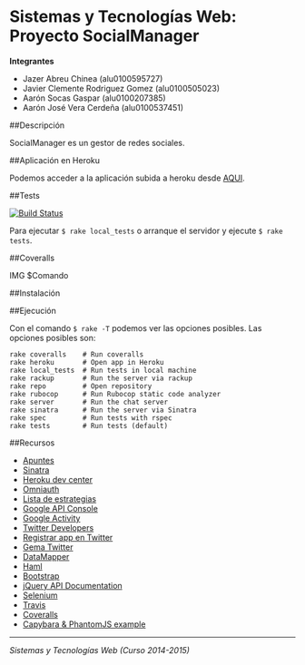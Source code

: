 # Sistemas y Tecnologías Web: Proyecto SocialManager

**Integrantes**
  - Jazer Abreu Chinea (alu0100595727)
  - Javier Clemente Rodriguez Gomez (alu0100505023)
  - Aarón Socas Gaspar (alu0100207385)
  - Aarón José Vera Cerdeña (alu0100537451)


##Descripción

SocialManager es un gestor de redes sociales.


##Aplicación en Heroku

Podemos acceder a la aplicación subida a heroku desde [AQUI](http://socialmanager.herokuapp.com/).


##Tests

[![Build Status](https://travis-ci.org/alu0100207385/SocialManager.svg)](https://travis-ci.org/alu0100207385/SocialManager)

Para ejecutar `$ rake local_tests` o arranque el servidor y ejecute `$ rake tests`.


##Coveralls

IMG
$Comando


##Instalación



##Ejecución

Con el comando `$ rake -T` podemos ver las opciones posibles.
Las opciones posibles son:

```
rake coveralls    # Run coveralls
rake heroku       # Open app in Heroku
rake local_tests  # Run tests in local machine
rake rackup       # Run the server via rackup
rake repo         # Open repository
rake rubocop      # Run Rubocop static code analyzer
rake server       # Run the chat server
rake sinatra      # Run the server via Sinatra
rake spec         # Run tests with rspec
rake tests        # Run tests (default)

```

##Recursos

* [Apuntes](http://nereida.deioc.ull.es/~lpp/perlexamples/)
* [Sinatra](http://www.rubydoc.info/gems/sinatra)
* [Heroku dev center](https://devcenter.heroku.com/)
* [Omniauth](http://intridea.github.io/omniauth/)
* [Lista de estrategias](https://github.com/intridea/omniauth/wiki/List-of-Strategies)
* [Google API Console](https://code.google.com/apis/console)
* [Google Activity](https://developers.google.com/+/api/moment-types?hl=es)
* [Twitter Developers](https://dev.twitter.com/overview/documentation)
* [Registrar app en Twitter](https://apps.twitter.com/app/new)
* [Gema Twitter](http://sferik.github.io/twitter/)
* [DataMapper](http://datamapper.org/getting-started.html)
* [Haml](http://haml.info/)
* [Bootstrap](http://getbootstrap.com/css/)
* [jQuery API Documentation](http://api.jquery.com/)
* [Selenium](http://www.seleniumhq.org/)
* [Travis](https://travis-ci.org/)
* [Coveralls](https://coveralls.io/)
* [Capybara & PhantomJS example](http://nereida.deioc.ull.es/~lpp/perlexamples/node305.html#chapter:capybara)

-------------------------
*Sistemas y Tecnologías Web (Curso 2014-2015)*

